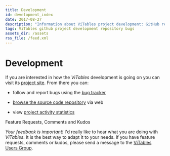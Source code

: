```yaml
---
title: Development
id: development_index
date: 2017-08-27
description: "Information about ViTables project development: GitHub repository, bugs tracker, statistics and ViTables Users group."
tags: ViTables github project development repository bugs
assets_dir: /assets
rss_file: /feed.xml
---
```


# Development

If you are interested in how the *ViTables* development is going on you can visit its
[project site](https://github.com/uvemas/ViTables). From there you can:

- follow and report bugs using the [bug tracker](https://github.com/uvemas/ViTables/issues)

- [browse the source code repository](https://github.com/uvemas/ViTables) via web
 
- view [project activity statistics](https://github.com/uvemas/ViTables/graphs/contributors)

<div class="card" style="margin-bottom: 30px;">
  <div class="card-header">
    Feature Requests, Comments and Kudos
  </div>
  <div class="card-block card-info">
    <p class="card-text">
    <em>Your feedback is important!</em> I'd really like to hear what you are doing with <em>ViTables</em>. It is the
    best way to adapt it to your needs. If you have feature requests, comments or kudos, please
    send a message to the <a class="reference external" href="https://groups.google.com/forum/#!forum/vitables-users">ViTables Users Group</a>.
    </p>
  </div>
</div>
